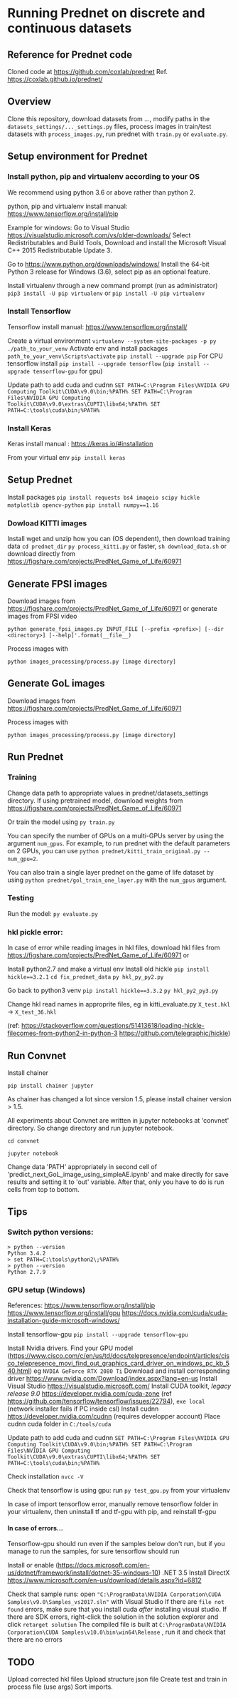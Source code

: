# Running Prednet on discrete and continuous datasets

## Reference for Prednet code
Cloned code at https://github.com/coxlab/prednet
Ref. https://coxlab.github.io/prednet/

## Overview

Clone this repository, download datasets from ..., modify paths in the `datasets_settings/..._settings.py` files, process images in train/test datasets with `process_images.py`, run prednet with `train.py` or `evaluate.py`.

## Setup environment for Prednet

### Install python, pip and virtualenv according to your OS 

We recommend using python 3.6 or above rather than python 2.

python, pip and virtualenv install manual: https://www.tensorflow.org/install/pip

Example for windows:
Go to Visual Studio https://visualstudio.microsoft.com/vs/older-downloads/
Select Redistributables and Build Tools,
Download and install the Microsoft Visual C++ 2015 Redistributable Update 3.

Go to https://www.python.org/downloads/windows/
Install the 64-bit Python 3 release for Windows (3.6), select pip as an optional feature.

Install virtualenv through a new command prompt (run as administrator)
`pip3 install -U pip virtualenv`
or
`pip install -U pip virtualenv`

### Install Tensorflow
Tensorflow install manual: https://www.tensorflow.org/install/

Create a virtual environment
`virtualenv --system-site-packages -p py ./path_to_your_venv`
Activate env and install packages
`path_to_your_venv\Scripts\activate`
`pip install --upgrade pip`
For CPU tensorflow install
`pip install --upgrade tensorflow` (`pip install --upgrade tensorflow-gpu` for gpu)


Update path to add cuda and cudnn
`SET PATH=C:\Program Files\NVIDIA GPU Computing Toolkit\CUDA\v9.0\bin;%PATH%
SET PATH=C:\Program Files\NVIDIA GPU Computing Toolkit\CUDA\v9.0\extras\CUPTI\libx64;%PATH%
SET PATH=C:\tools\cuda\bin;%PATH%` 

### Install Keras
Keras install manual : https://keras.io/#installation

From your virtual env
`pip install keras`

## Setup Prednet

Install packages
`pip install requests bs4 imageio scipy hickle matplotlib opencv-python`
`pip install numpy==1.16`


### Dowload KITTI images

Install wget and unzip how you can (OS dependent), then download training data
`cd prednet_dir`
`py process_kitti.py` or faster, `sh download_data.sh` or download directly from https://figshare.com/projects/PredNet_Game_of_Life/60971


## Generate FPSI images

Download images from https://figshare.com/projects/PredNet_Game_of_Life/60971 or generate images from FPSI video
 
`python generate_fpsi_images.py INPUT_FILE [--prefix <prefix>] [--dir <directory>] [--help]'.format(__file__)`

Process images with

`python images_processing/process.py [image directory]`
 

## Generate GoL images

Download images from https://figshare.com/projects/PredNet_Game_of_Life/60971

Process images with

`python images_processing/process.py [image directory]`


## Run Prednet

### Training

Change data path to appropriate values in prednet/datasets_settings directory.
If using pretrained model, download weights from https://figshare.com/projects/PredNet_Game_of_Life/60971

Or train the model using `py train.py`

You can specify the number of GPUs on a multi-GPUs server by using the argument `num_gpus`.
For example, to run prednet with the default parameters on 2 GPUs, you can use `python prednet/kitti_train_original.py --num_gpu=2`. 

You can also train a single layer prednet on the game of life dataset by using `python prednet/gol_train_one_layer.py` with the `num_gpus` argument.


### Testing

Run the model: `py evaluate.py`

### hkl pickle error:

In case of error while reading images in hkl files, download hkl files from https://figshare.com/projects/PredNet_Game_of_Life/60971 or 

Install python2.7 and make a virtual env
Install old hickle
`pip install hickle==3.2.1`
`cd fix_prednet_data`
`py hkl_py_py2.py`

Go back to python3 venv
`pip install hickle==3.3.2`
`py hkl_py2_py3.py`

Change hkl read names in approprite files, eg in kitti_evaluate.py `X_test.hkl` -> `X_test_36.hkl`

(ref: https://stackoverflow.com/questions/51413618/loading-hickle-filecomes-from-python2-in-python-3
https://github.com/telegraphic/hickle)


## Run Convnet
Install chainer

`pip install chainer jupyter`

As chainer has changed a lot since version 1.5, please install chainer version > 1.5.

All experiments about Convnet are written in jupyter notebooks at 'convnet' directory. So change directory and run jupyter notebook.

`cd convnet`

`jupyter notebook`

Change data 'PATH' appropriately in second cell of 'predict_next_GoL_image_using_simpleAE.ipynb' and make directly for save results and setting it to 'out' variable.
After that, only you have to do is run cells from top to bottom.

 
## Tips

### Switch python versions: 
```
> python --version
Python 3.4.2
> set PATH=C:\tools\python2\;%PATH%
> python --version
Python 2.7.9
```

### GPU setup (Windows)

References: 
https://www.tensorflow.org/install/pip
https://www.tensorflow.org/install/gpu
https://docs.nvidia.com/cuda/cuda-installation-guide-microsoft-windows/

Install tensorflow-gpu 
`pip install --upgrade tensorflow-gpu`

Install Nvidia drivers. Find your GPU model (https://www.cisco.com/c/en/us/td/docs/telepresence/endpoint/articles/cisco_telepresence_movi_find_out_graphics_card_driver_on_windows_pc_kb_540.html)
eg `NVDIA GeForce RTX 2080 Ti`
Download and install corresponding driver https://www.nvidia.com/Download/index.aspx?lang=en-us
Install Visual Studio https://visualstudio.microsoft.com/
Install CUDA toolkit, *legacy release 9.0* https://developer.nvidia.com/cuda-zone (ref https://github.com/tensorflow/tensorflow/issues/22794), `exe local` (network installer fails if PC inside csl)
Install cudnn https://developer.nvidia.com/cudnn (requires developper account)
Place cudnn cuda folder in `C:/tools/cuda`

Update path to add cuda and cudnn
`SET PATH=C:\Program Files\NVIDIA GPU Computing Toolkit\CUDA\v9.0\bin;%PATH%
SET PATH=C:\Program Files\NVIDIA GPU Computing Toolkit\CUDA\v9.0\extras\CUPTI\libx64;%PATH%
SET PATH=C:\tools\cuda\bin;%PATH%` 

Check installation `nvcc -V`

Check that tensorflow is using gpu: run `py test_gpu.py` from your virtualenv

In case of import tensorflow error, manually remove tensorflow folder in your virtualenv, then uninstall tf and tf-gpu with pip, and reinstall tf-gpu

#### In case of errors...

Tensorflow-gpu should run even if the samples below don't run, but if you manage to run the samples, for sure tensorflow should run

Install or enable (https://docs.microsoft.com/en-us/dotnet/framework/install/dotnet-35-windows-10) .NET 3.5
Install DirectX https://www.microsoft.com/en-us/download/details.aspx?id=6812

Check that sample runs:
open `"C:\ProgramData\NVIDIA Corporation\CUDA Samples\v9.0\Samples_vs2017.sln"` with Visual Studio
If there are `file not found` errors, make sure that you install cuda *after* installing visual studio.
If there are SDK errors, right-click the solution in the solution explorer and click `retarget solution`
The compiled file is built at `C:\ProgramData\NVIDIA Corporation\CUDA Samples\v10.0\bin\win64\Release` , run it and check that there are no errors

## TODO

Upload corrected hkl files
Upload structure json file
Create test and train in process file (use args)
Sort imports.

